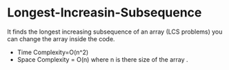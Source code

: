 # Longest-Increasin-Subsequence
It finds the longest increasing subsequence of an array (LCS problems) you can change the array inside the code.
  - Time Complexity=O(n^2)
  - Space Complexity = O(n)
where n is there size of the array .




